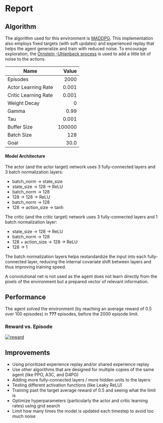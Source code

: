 # Report

## Algorithm

The algorithm used for this environment is [MADDPG](https://arxiv.org/pdf/1706.02275.pdf). This implementation also employs fixed targets (with soft updates) and experienced replay that helps the agent generalize and train with reduced noise. To encourage exploration, the [Ornstein -Uhlenbeck process](https://en.wikipedia.org/wiki/Ornstein%E2%80%93Uhlenbeck_process) is used to add a little bit of noise to the actions. 

|Name|Value|
|---|---:|
|Episodes|2000|
|Actor Learning Rate|0.001|
|Critic Learning Rate|0.001|
|Weight Decay|0|
|Gamma|0.99|
|Tau|0.001|
|Buffer Size|100000|
|Batch Size|128|
|Goal|30.0|

#### Model Architecture

The actor (and the actor target) network uses 3 fully-connected layers and 3 batch normalization layers:

- batch_norm -> state_size
- state_size -> 128 -> ReLU
- batch_norm -> 128
- 128 -> 128 -> ReLU
- batch_norm -> 128
- 128 -> action_size -> tanh

The critic (and the critic target) network uses 3 fully-connected layers and 1 batch normalization layer:

-   state_size -> 128 -> ReLU
-   batch_norm -> 128
-   128 + action_size -> 128 -> ReLU
-   128 -> 1

The batch normalization layers helps restandardize the input into each fully-connected layer, reducing the internal covariate shift between layers and thus improving training speed.

A convolutional net is not used as the agent does not learn directly from the pixels of the environment but a prepared vector of relevant information.

## Performance

The agent solved the environment (by reaching an average reward of 0.5 over 100 episodes) in  **???**  episodes, before the 2000 episode limit.

### Reward vs. Episode

[![reward](https://user-images.githubusercontent.com/39870221/85939819-6aae0600-b8e6-11ea-9748-cbffbd4b62aa.png)](https://user-images.githubusercontent.com/39870221/85939819-6aae0600-b8e6-11ea-9748-cbffbd4b62aa.png)

## Improvements
- Using prioritized experience replay and/or shared experience replay
- Use other algorithms that are designed for multiple copies of the same agent (like PPO, A3C, and D4PG)
- Adding more fully-connected layers / more hidden units to the layers
- Testing different activation functions (like Leaky ReLU)
- Training past the target average reward of 0.5 and seeing what the limit is
- Optimize hyperparameters (particularly the actor and critic learning rates) using grid search
- Limit how many times the model is updated each timestep to avoid too much noise